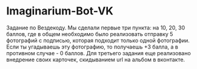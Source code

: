 # Imaginarium-Bot-VK
Задание по Вездекоду.
Мы сделали первые три пункта: на 10, 20, 30 баллов, где в общем необходимо было реализовать отправку 5 фотографий с подписью, которая подходит только одной фотографии. Если ты угадываешь эту фотографию, то получаешь +3 балла, а в противном случае - 0 баллов. Для третьего задания еще реализовано внедрение своих карточек, скидыванием url на альбом в вконтакте.

